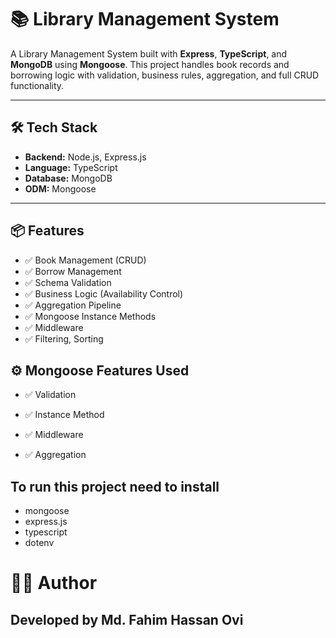 # 📚 Library Management System

A Library Management System built with **Express**, **TypeScript**, and **MongoDB** using **Mongoose**. This project handles book records and borrowing logic with validation, business rules, aggregation, and full CRUD functionality.

---

## 🛠️ Tech Stack

- **Backend:** Node.js, Express.js
- **Language:** TypeScript
- **Database:** MongoDB
- **ODM:** Mongoose

---

## 📦 Features

- ✅ Book Management (CRUD)  
- ✅ Borrow Management  
- ✅ Schema Validation  
- ✅ Business Logic (Availability Control)  
- ✅ Aggregation Pipeline  
- ✅ Mongoose Instance Methods  
- ✅ Middleware 
- ✅ Filtering, Sorting

## ⚙️ Mongoose Features Used
- ✅ Validation

- ✅ Instance Method

- ✅ Middleware

- ✅ Aggregation

## To run this project need to install 
- mongoose
- express.js
- typescript
- dotenv

# 👨‍💻 Author
## Developed by Md. Fahim Hassan Ovi